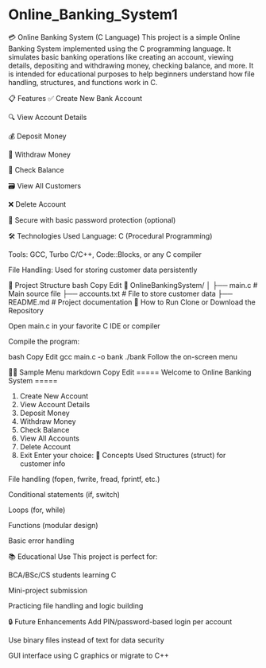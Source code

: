 # Online_Banking_System1
💳 Online Banking System (C Language)
This project is a simple Online Banking System implemented using the C programming language. It simulates basic banking operations like creating an account, viewing details, depositing and withdrawing money, checking balance, and more. It is intended for educational purposes to help beginners understand how file handling, structures, and functions work in C.

📋 Features
✅ Create New Bank Account

🔍 View Account Details

💰 Deposit Money

💸 Withdraw Money

💼 Check Balance

🗃️ View All Customers

❌ Delete Account

🔐 Secure with basic password protection (optional)

🛠️ Technologies Used
Language: C (Procedural Programming)

Tools: GCC, Turbo C/C++, Code::Blocks, or any C compiler

File Handling: Used for storing customer data persistently

📁 Project Structure
bash
Copy
Edit
📂 OnlineBankingSystem/
│
├── main.c              # Main source file
├── accounts.txt        # File to store customer data
├── README.md           # Project documentation
🚀 How to Run
Clone or Download the Repository

Open main.c in your favorite C IDE or compiler

Compile the program:

bash
Copy
Edit
gcc main.c -o bank
./bank
Follow the on-screen menu

🧑‍💻 Sample Menu
markdown
Copy
Edit
===== Welcome to Online Banking System =====
1. Create New Account
2. View Account Details
3. Deposit Money
4. Withdraw Money
5. Check Balance
6. View All Accounts
7. Delete Account
0. Exit
Enter your choice:
📌 Concepts Used
Structures (struct) for customer info

File handling (fopen, fwrite, fread, fprintf, etc.)

Conditional statements (if, switch)

Loops (for, while)

Functions (modular design)

Basic error handling

📚 Educational Use
This project is perfect for:

BCA/BSc/CS students learning C

Mini-project submission

Practicing file handling and logic building

🔒 Future Enhancements
Add PIN/password-based login per account

Use binary files instead of text for data security

GUI interface using C graphics or migrate to C++
